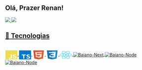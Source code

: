 ## Olá, Prazer Renan!

<div align="">
  <a href="https://github.com/renan5g">
  <img height="180em" src="https://github-readme-stats.vercel.app/api?username=BaianoDeve&show_icons=true&theme=dracula&include_all_commits=true&count_private=true"/>
  <img height="180em" src="https://github-readme-stats.vercel.app/api/top-langs/?username=BaianoDeve&layout=compact&langs_count=7&theme=dracula"/>
</div>

## 🚀 Tecnologias

<div style="display: inline_block">
<br>
  <img align="center" alt="Baiano-Js" height="30" width="40" src="https://raw.githubusercontent.com/devicons/devicon/master/icons/javascript/javascript-plain.svg">
  <img align="center" alt="Baiano-Ts" height="30" width="40" src="https://raw.githubusercontent.com/devicons/devicon/master/icons/typescript/typescript-plain.svg">
  <img align="center" alt="Baiano-HTML" height="30" width="40" src="https://raw.githubusercontent.com/devicons/devicon/master/icons/html5/html5-original.svg">
  <img align="center" alt="Baiano-CSS" height="30" width="40" src="https://raw.githubusercontent.com/devicons/devicon/master/icons/css3/css3-original.svg">
  <img align="center" alt="Baiano-React" height="30" width="40" src="https://raw.githubusercontent.com/devicons/devicon/master/icons/react/react-original.svg">
  <img align="center" alt="Baiano-Next" height="30" width="40" src="https://cdn.jsdelivr.net/gh/devicons/devicon/icons/nextjs/nextjs-line.svg" />
  <img align="center" alt="Baiano-Node" height="30" width="40" src="https://cdn.jsdelivr.net/gh/devicons/devicon/icons/nodejs/nodejs-original.svg">
  <img align="center" alt="Baiano-Node" height="30" width="40" src="https://cdn.jsdelivr.net/gh/devicons/devicon/icons/elixir/elixir-original.svg">
</div>
